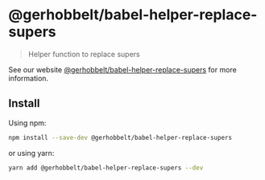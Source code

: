 # @gerhobbelt/babel-helper-replace-supers

> Helper function to replace supers

See our website [@gerhobbelt/babel-helper-replace-supers](https://babeljs.io/docs/en/next/babel-helper-replace-supers.html) for more information.

## Install

Using npm:

```sh
npm install --save-dev @gerhobbelt/babel-helper-replace-supers
```

or using yarn:

```sh
yarn add @gerhobbelt/babel-helper-replace-supers --dev
```
